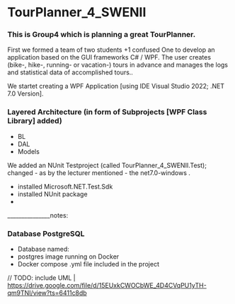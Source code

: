 # TourPlanner_4_SWENII
### This is Group4 which is planning a great TourPlanner.

First we formed a team of two students +1 confused One to develop an application based on the GUI frameworks C# / WPF.
The user creates (bike-, hike-, running- or vacation-) tours in advance and manages  the logs and 
statistical data of accomplished tours..

We startet creating a WPF Application [using IDE Visual Studio 2022; .NET 7.0 Version]. 

### Layered Architecture (in form of Subprojects [WPF Class Library] added)
- BL
- DAL
- Models

We added an NUnit Testproject (called TourPlanner_4_SWENII.Test); changed - as by the lecturer mentioned -
the     <TargetFramework>net7.0-windows</TargetFramework> .
- installed Microsoft.NET.Test.Sdk 
- installed NUnit package
- 




_______________notes: 
### Database PostgreSQL 

- Database named: 
- postgres image running on Docker
- Docker compose .yml file included in the project


// TODO: include UML | https://drive.google.com/file/d/15EUxkCWOCbWE_4D4CVqPU1yTH-qm9TNI/view?ts=6411c8db


